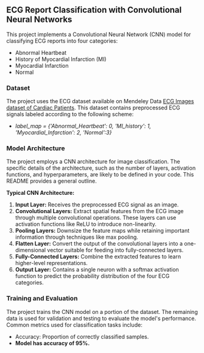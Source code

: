 ## ECG Report Classification with Convolutional Neural Networks

This project implements a Convolutional Neural Network (CNN) model for classifying ECG reports into four categories:

* Abnormal Heartbeat
* History of Myocardial Infarction (MI)
* Myocardial Infarction
* Normal

### Dataset

The project uses the ECG dataset available on Mendeley Data [ECG Images dataset of Cardiac Patients](https://data.mendeley.com/). This dataset contains preprocessed ECG signals labeled according to the following scheme:

* *label_map = {'Abnormal_Heartbeat': 0, 'MI_history': 1, 'Myocardial_Infarction': 2, 'Normal':3}*

### Model Architecture

The project employs a CNN architecture for image classification. The specific details of the architecture, such as the number of layers, activation functions, and hyperparameters, are likely to be defined in your code. This README provides a general outline.

**Typical CNN Architecture:**

1. **Input Layer:** Receives the preprocessed ECG signal as an image.
2. **Convolutional Layers:** Extract spatial features from the ECG image through multiple convolutional operations. These layers can use activation functions like ReLU to introduce non-linearity.
3. **Pooling Layers:** Downsize the feature maps while retaining important information through techniques like max pooling.
4. **Flatten Layer:** Convert the output of the convolutional layers into a one-dimensional vector suitable for feeding into fully-connected layers.
5. **Fully-Connected Layers:** Combine the extracted features to learn higher-level representations.
6. **Output Layer:** Contains a single neuron with a softmax activation function to predict the probability distribution of the four ECG categories.

### Training and Evaluation

The project trains the CNN model on a portion of the dataset. The remaining data is used for validation and testing to evaluate the model's performance. Common metrics used for classification tasks include:

* Accuracy: Proportion of correctly classified samples.
* **Model has accuracy of 95%.**
